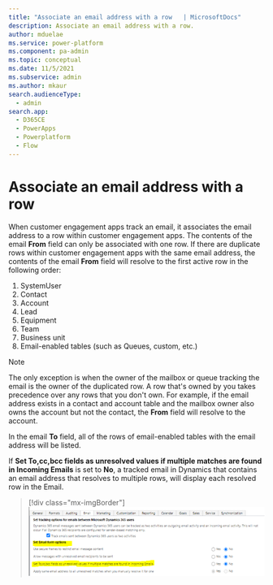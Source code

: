 ```yaml
---
title: "Associate an email address with a row   | MicrosoftDocs"
description: Associate an email address with a row. 
author: mduelae
ms.service: power-platform
ms.component: pa-admin
ms.topic: conceptual
ms.date: 11/5/2021
ms.subservice: admin
ms.author: mkaur
search.audienceType: 
  - admin
search.app:
  - D365CE
  - PowerApps
  - Powerplatform
  - Flow
---
```


# Associate an email address with a row

When customer engagement apps track an email, it associates the email address to a row within customer engagement apps. The contents of the email **From** field can only be associated with one row. If there are duplicate rows within customer engagement apps with the same email address, the contents of the email **From** field will resolve to the first active row in the following order:


1. SystemUser
2. Contact
3. Account
4. Lead
5. Equipment
6. Team
7. Business unit
8. Email-enabled tables (such as Queues, custom, etc.)

> [!NOTE]
> The only exception is when the owner of the mailbox or queue tracking the email is the owner of the duplicated row. A row that's owned by you takes precedence over any rows that you don't own. For example, if the email address exists in a contact and account table and the mailbox owner also owns the account but not the contact, the **From** field will resolve to the account.

In the email **To** field,  all of the rows of email-enabled tables with the email address will be listed.

If **Set To,cc,bcc fields as unresolved values if multiple matches are found in Incoming Emails** is set to **No**, a tracked email in Dynamics that contains an email address that resolves to multiple rows, will display each resolved row in the Email.


   > [!div class="mx-imgBorder"] 
   > ![Set email form options.](media/email-filter-image6.png)
